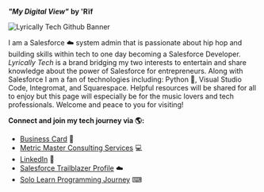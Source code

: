 **_"My Digital View"_**
**by 'Rïf**

![Lyrically Tech Github Banner](https://user-images.githubusercontent.com/64508248/188055609-781120fa-aac5-4abd-a95e-6b2ce0219d6d.jpg)


I am a Salesforce ☁️ system admin that is passionate about hip hop and building skills within tech to one day becoming a Salesforce Developer. _Lyrically Tech_ is a brand bridging my two interests to entertain and share knowledge about the power of Salesforce for entrepreneurs. Along with Salesforce I am a fan of technologies including: Python 🐍, Visual Studio Code, Integromat, and Squarespace. Helpful resources will be shared for all to enjoy but this page will especially be for the music lovers and tech professionals. Welcome and peace to you for visiting!

**Connect and join my tech journey via 🌎:**
- [Business Card](https://hihello.me/p/9362a456-2642-4245-b72c-9fef7146eb62) 📲
- [Metric Master Consulting Services](www.metric-master.com) 💻
- [LinkedIn](www.linkedin.com/in/stassy/) 💼
- [Salesforce Trailblazer Profile](https://trailblazer.me/id/metricmaster) ☁️
- [Solo Learn Programming Journey](https://www.sololearn.com/profile/21492759) ⌨

